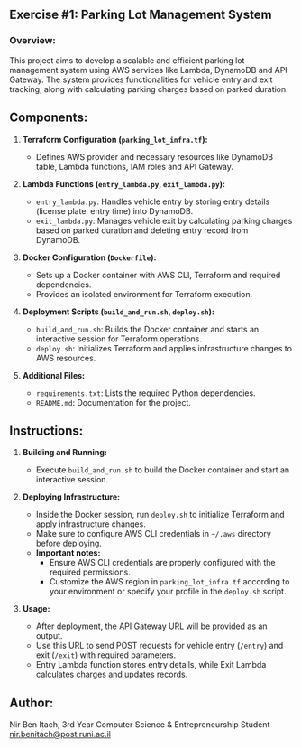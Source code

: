 ## Exercise #1: Parking Lot Management System

### Overview:
This project aims to develop a scalable and efficient parking lot management system using AWS services like Lambda, DynamoDB and API Gateway. The system provides functionalities for vehicle entry and exit tracking, along with calculating parking charges based on parked duration.

## Components:
1. **Terraform Configuration (`parking_lot_infra.tf`):**
   - Defines AWS provider and necessary resources like DynamoDB table, Lambda functions, IAM roles and API Gateway.

2. **Lambda Functions (`entry_lambda.py`, `exit_lambda.py`):**
   - `entry_lambda.py`: Handles vehicle entry by storing entry details (license plate, entry time) into DynamoDB.
   - `exit_lambda.py`: Manages vehicle exit by calculating parking charges based on parked duration and deleting entry record from DynamoDB.

3. **Docker Configuration (`Dockerfile`):**
   - Sets up a Docker container with AWS CLI, Terraform and required dependencies.
   - Provides an isolated environment for Terraform execution.

4. **Deployment Scripts (`build_and_run.sh`, `deploy.sh`):**
   - `build_and_run.sh`: Builds the Docker container and starts an interactive session for Terraform operations.
   - `deploy.sh`: Initializes Terraform and applies infrastructure changes to AWS resources.

5. **Additional Files:**
   - `requirements.txt`: Lists the required Python dependencies.
   - `README.md`: Documentation for the project.

## Instructions:
1. **Building and Running:**
   - Execute `build_and_run.sh` to build the Docker container and start an interactive session.

2. **Deploying Infrastructure:**
   - Inside the Docker session, run `deploy.sh` to initialize Terraform and apply infrastructure changes.
   - Make sure to configure AWS CLI credentials in `~/.aws` directory before deploying.
   - **Important notes:**
        - Ensure AWS CLI credentials are properly configured with the required permissions.
        - Customize the AWS region in `parking_lot_infra.tf` according to your environment or specify your profile in the `deploy.sh` script. 

3. **Usage:**
   - After deployment, the API Gateway URL will be provided as an output.
   - Use this URL to send POST requests for vehicle entry (`/entry`) and exit (`/exit`) with required parameters.
   - Entry Lambda function stores entry details, while Exit Lambda calculates charges and updates records.

## Author:
Nir Ben Itach, 3rd Year Computer Science & Entrepreneurship Student
nir.benitach@post.runi.ac.il